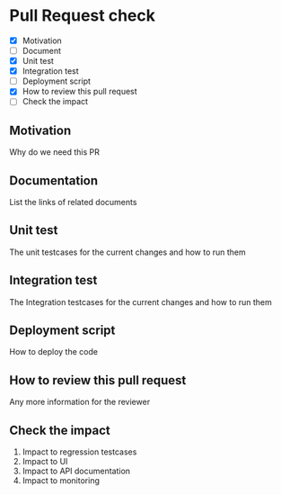# Pull Request check

* [X] Motivation
* [ ] Document
* [X] Unit test
* [X] Integration test
* [ ] Deployment script
* [X] How to review this pull request
* [ ] Check the impact

## Motivation
Why do we need this PR

## Documentation
List the links of related documents

## Unit test
The unit testcases for the current changes and how to run them

## Integration test
The Integration testcases for the current changes and how to run them

## Deployment script
How to deploy the code

## How to review this pull request
Any more information for the reviewer

## Check the impact
1. Impact to regression testcases
2. Impact to UI
2. Impact to API documentation 
3. Impact to monitoring
